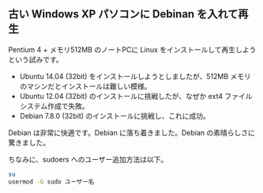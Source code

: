 ## 古い Windows XP パソコンに Debinan を入れて再生

Pentium 4 + メモリ512MB のノートPCに Linux をインストールして再生しようという試みです。

* Ubuntu 14.04 (32bit) をインストールしようとしましたが、512MB メモリのマシンだとインストールは難しい模様。
* Ubuntu 12.04 (32bit) のインストールに挑戦したが、なぜか ext4 ファイルシステム作成で失敗。
* Debian 7.8.0 (32bit) のインストールに挑戦し、これに成功。

Debian は非常に快適です。Debian に落ち着きました。Debian の素晴らしさに驚きました。

ちなみに、sudoers へのユーザー追加方法は以下。

```sh
su
usermod -G sudo ユーザー名
```


